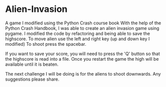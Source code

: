 # Alien-Invasion
A game I modified using the Python Crash course book
With the help of the Python Crash Handbook, I was able to create an alien invasion game using pygame. 
I modified the code by refactoring and being able to save the highscore.
To move alien use the left and right key (up and down key I modified)
To shoot press the spacebar. 

If you want to save your score, you will need to press the 'Q' button so that the highscore is read into a file. 
Once you restart the game the high will be available until it is beaten. 

The next challenge I will be doing is for the aliens to shoot downwards. Any suggestions please share.

